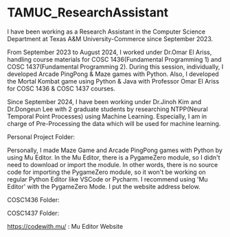 # TAMUC_ResearchAssistant

I have been working as a Research Assistant in the Computer Science Department at Texas A&M University-Commerce since September 2023.

From September 2023 to August 2024, I worked under Dr.Omar El Ariss, handling course materials for COSC 1436(Fundamental Programming 1) and COSC 1437(Fundamental Programming 2). During this session, individually, I developed Arcade PingPong & Maze games with Python. Also, I developed the Mortal Kombat game using Python & Java with Professor Omar El Ariss for COSC 1436 & COSC 1437 courses.

Since September 2024, I have been working under Dr.Jinoh Kim and Dr.Dongeun Lee with 2 graduate students by researching NTPP(Neural Temporal Point Processes) using Machine Learning. Especially, I am in charge of Pre-Processing the data which will be used for machine learning. 

Personal Project Folder:

Personally, I made Maze Game and Arcade PingPong games with Python by using Mu Editor. In the Mu Editor, there is a PygameZero module, so I didn't need to download or import the module. In other words, there is no source code for importing the PygameZero module, so it won't be working on regular Python Editor like VSCode or Pycharm. I recommend using 'Mu Editor' with the PygameZero Mode. I put the website address below.

COSC1436 Folder:

COSC1437 Folder:



https://codewith.mu/
: Mu Editor Website
